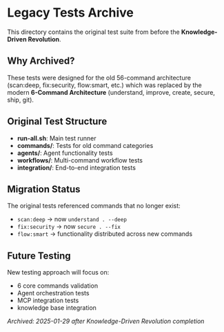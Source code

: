 # Legacy Tests Archive

This directory contains the original test suite from before the **Knowledge-Driven Revolution**.

## Why Archived?

These tests were designed for the old 56-command architecture (scan:deep, fix:security, flow:smart, etc.) which was replaced by the modern **6-Command Architecture** (understand, improve, create, secure, ship, git).

## Original Test Structure

- **run-all.sh**: Main test runner
- **commands/**: Tests for old command categories
- **agents/**: Agent functionality tests
- **workflows/**: Multi-command workflow tests
- **integration/**: End-to-end integration tests

## Migration Status

The original tests referenced commands that no longer exist:

- `scan:deep` → now `understand . --deep`
- `fix:security` → now `secure . --fix`
- `flow:smart` → functionality distributed across new commands

## Future Testing

New testing approach will focus on:

- 6 core commands validation
- Agent orchestration tests
- MCP integration tests
- knowledge base integration

*Archived: 2025-01-29 after Knowledge-Driven Revolution completion*
